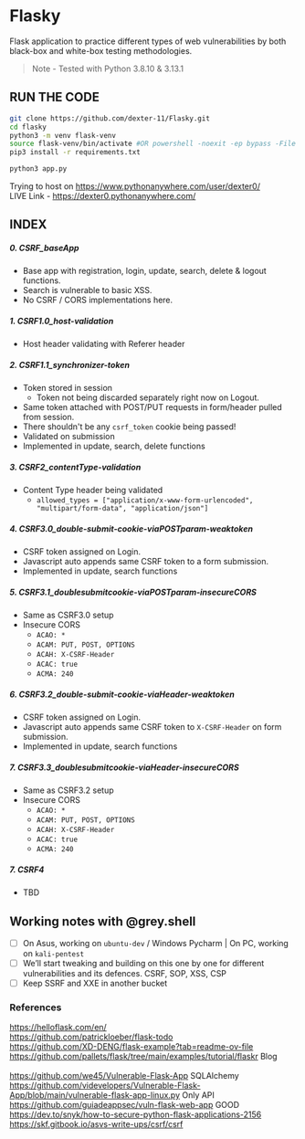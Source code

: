 # Flasky
Flask application to practice different types of web vulnerabilities by both black-box and white-box testing methodologies.

> Note - Tested with Python 3.8.10 & 3.13.1

## RUN THE CODE
```bash
git clone https://github.com/dexter-11/Flasky.git
cd flasky
python3 -m venv flask-venv
source flask-venv/bin/activate #OR powershell -noexit -ep bypass -File .\flasky-venv\Scripts\Activate.ps1
pip3 install -r requirements.txt

python3 app.py
```

Trying to host on https://www.pythonanywhere.com/user/dexter0/ <br>
LIVE Link - https://dexter0.pythonanywhere.com/

## INDEX

##### 0. CSRF_baseApp
- Base app with registration, login, update, search, delete & logout functions.
- Search is vulnerable to basic XSS.
- No CSRF / CORS implementations here.
##### 1. CSRF1.0_host-validation
- Host header validating with Referer header
##### 2. CSRF1.1_synchronizer-token
- Token stored in session
  - Token not being discarded separately right now on Logout.
- Same token attached with POST/PUT requests in form/header pulled from session.
- There shouldn't be any `csrf_token` cookie being passed!
- Validated on submission
- Implemented in update, search, delete functions
##### 3. CSRF2_contentType-validation
- Content Type header being validated
  - `allowed_types = ["application/x-www-form-urlencoded", "multipart/form-data", "application/json"]`
##### 4. CSRF3.0_double-submit-cookie-viaPOSTparam-weaktoken
- CSRF token assigned on Login.
- Javascript auto appends same CSRF token to a form submission.
- Implemented in update, search functions
##### 5. CSRF3.1_doublesubmitcookie-viaPOSTparam-insecureCORS
- Same as CSRF3.0 setup
- Insecure CORS
  - `ACAO: *`
  - `ACAM: PUT, POST, OPTIONS`
  - `ACAH: X-CSRF-Header`
  - `ACAC: true`
  - `ACMA: 240`
##### 6. CSRF3.2_double-submit-cookie-viaHeader-weaktoken
- CSRF token assigned on Login.
- Javascript auto appends same CSRF token to `X-CSRF-Header` on form submission.
- Implemented in update, search functions
##### 7. CSRF3.3_doublesubmitcookie-viaHeader-insecureCORS
- Same as CSRF3.2 setup
- Insecure CORS
  - `ACAO: *`
  - `ACAM: PUT, POST, OPTIONS`
  - `ACAH: X-CSRF-Header`
  - `ACAC: true`
  - `ACMA: 240`
##### 7. CSRF4
- TBD


## Working notes with @grey.shell
- [ ] On Asus, working on `ubuntu-dev` / Windows Pycharm | On PC, working on `kali-pentest`
- [ ] We’ll start tweaking and building on this one by one for different vulnerabilities and its defences.
CSRF, SOP, XSS, CSP
- [ ] Keep SSRF and XXE in another bucket

### References
https://helloflask.com/en/ <br>
https://github.com/patrickloeber/flask-todo  <br>
https://github.com/XD-DENG/flask-example?tab=readme-ov-file  <br>
https://github.com/pallets/flask/tree/main/examples/tutorial/flaskr Blog <br>
 <br>
https://github.com/we45/Vulnerable-Flask-App  SQLAlchemy <br>
https://github.com/videvelopers/Vulnerable-Flask-App/blob/main/vulnerable-flask-app-linux.py Only API <br>
https://github.com/guiadeappsec/vuln-flask-web-app GOOD <br>
https://dev.to/snyk/how-to-secure-python-flask-applications-2156  <br>
https://skf.gitbook.io/asvs-write-ups/csrf/csrf <br>
